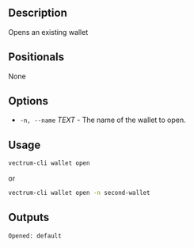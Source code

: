 ## Description

Opens an existing wallet

## Positionals
None
## Options
- `-n, --name` _TEXT_ - The name of the wallet to open.
## Usage


```sh
vectrum-cli wallet open
```
or
```sh
vectrum-cli wallet open -n second-wallet
```

## Outputs


```console
Opened: default
```
